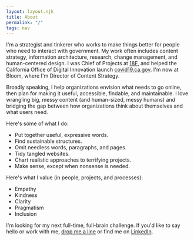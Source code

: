 ```yaml
---
layout: layout.njk
title: About
permalink: "/"
tags: nav
---
```


I'm a strategist and tinkerer who works to make things better for people who need to interact with government. My work often includes content strategy, information architecture, research, change management, and human-centered design. I was Chief of Projects at [18F](https://18f.gsa.gov), and helped the California Office of Digital Innovation launch [covid19.ca.gov](https://covid19.ca.gov). I'm now at Bloom, where I'm Director of Content Strategy.

Broadly speaking, I help organizations envision what needs to go online, then plan for making it useful, accessible, findable, and maintainable. I love wrangling big, messy content (and human-sized, messy humans) and bridging the gap between how organizations think about themselves and what users need.

Here's some of what I do:

* Put together useful, expressive words.
* Find sustainable structures.
* Omit needless words, paragraphs, and pages.
* Tidy tangled websites.
* Chart realistic approaches to terrifying projects.
* Make sense, except when nonsense is needed.

Here's what I value (in people, projects, and processes):

* Empathy
* Kindness
* Clarity
* Pragmatism
* Inclusion

I'm looking for my next full-time, full-brain challenge. If you'd like to say hello or work with me, [drop me a line](mailto:hello@coreycaitlin.com) or find me on [LinkedIn](https://www.linkedin.com/in/coreycmahoney/).
